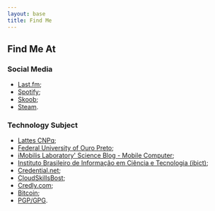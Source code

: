 ```yaml
---
layout: base
title: Find Me
---
```


## Find Me At

### Social Media

- [Last.fm](https://www.last.fm/user/rodolfo_lab);
- [Spotify](https://open.spotify.com/user/rodolfolabiapari?si=2e947b9b1eac410f);
- [Skoob](https://www.skoob.com.br/usuario/6695112-rodolfo_lab);
- [Steam](https://steamcommunity.com/id/rodolfolabiapari/).

### Technology Subject

- [Lattes CNPq](http://lattes.cnpq.br/7459046239105308);
- [Federal University of Ouro Preto](https://www.repositorio.ufop.br/handle/123456789/10781);
- [iMobilis Laboratory' Science Blog - Mobile Computer](https://www2.decom.ufop.br/imobilis/author/rodolfo/);
- [Instituto Brasileiro de Informação em Ciência e Tecnologia (ibict)](https://oasisbr.ibict.br/vufind/Author/Home?author=Guimar%C3%A3es%2C+Rodolfo+Labiapari+Mansur);
- [Credential.net](https://www.credential.net/profile/rodolfolabiapari/wallet);
- [CloudSkillsBost](https://partner.cloudskillsboost.google/public_profiles/60716fde-b71f-44cb-9176-d7da09834180);
- [Credly.com](https://credly.com/users/rodolfolabiapari);
- [Bitcoin](https://bitref.com/3QMWVgnDu6pwZuVrvmpQw6arQqVKi2sxcJ);
- [PGP/GPG](https://keys.openpgp.org/search?q=E240754FEDFB405556D82A173A0990FAE12D319E").
